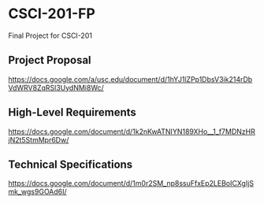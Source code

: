# CSCI-201-FP
Final Project for CSCI-201

## Project Proposal
https://docs.google.com/a/usc.edu/document/d/1hYJ1lZPp1DbsV3ik214rDbVdWRV8ZqRSl3UydNMi8Wc/

## High-Level Requirements
https://docs.google.com/document/d/1k2nKwATNIYN189XHo__1_f7MDNzHRjN2t5StmMpr6Dw/

## Technical Specifications
https://docs.google.com/document/d/1m0r2SM_np8ssuFfxEp2LEBoICXgIjSmk_wgs9GOAd6I/